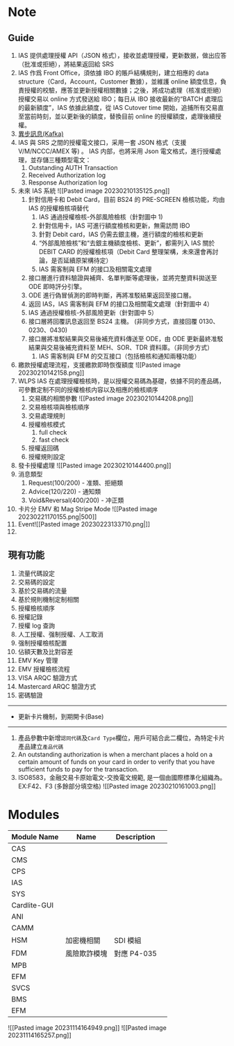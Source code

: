 # Note

## Guide

1. IAS 提供處理授權 API（JSON 格式），接收並處理授權，更新数据，做出应答（批准或拒絕），將結果返回給 SRS
2. IAS 作爲 Front Office，須依據 IBO 的賬戶結構規則，建立相應的 data structure（Card，Account，Customer 數據），並維護 online 額度信息，負責授權的校驗，應答並更新授權相關數據；之後，將成功處理（核准或拒絕）授權交易以 online 方式發送給 IBO；每日从 IBO 接收最新的“BATCH 處理后的最新額度”，IAS 依據此額度，從 IAS Cutover time 開始，追捕所有交易直至當前時刻，並以更新後的額度，替換目前 online 的授權額度，處理後續授權。
3. [異步訊息(Kafka)](https://bbs.huaweicloud.com/blogs/259907)
4. IAS 與 SRS 之間的授權電文接口，采用一套 JSON 格式（支援 V/M/NCCC/AMEX 等) 。
   IAS 内部，也將采用 Json 電文格式，進行授權處理，並存儲三種類型電文：
    1. Outstanding AUTH Transaction
    2. Received Authorization log
    3. Response Authorization log
5. 未來 IAS 系統
   ![[Pasted image 20230210135125.png]]
    1. 針對信用卡和 Debit Card，目前 BS24 的 PRE-SCREEN 檢核功能，均由 IAS 的授權檢核項替代
        1. IAS 通過授權檢核-外部風險檢核（針對圖中 1)
        2. 針對信用卡，IAS 可進行額度檢核和更新，無需訪問 IBO
        3. 針對 Debit card，IAS 仍需去銀主機，進行額度的檢核和更新
        4. “外部風險檢核”和“去銀主機額度檢核、更新”，都需列入 IAS 關於 DEBIT CARD 的授權檢核項（Debit Card 整理架構，未來還會再討論，是否延續原架構待定）
        5. IAS 需客制與 EFM 的接口及相關電文處理
    2. 接口層進行資料驗證與補齊、名單判斷等處理後，並將完整資料拋送至 ODE 即時評分引擎。
    3. ODE 進行偽冒偵測的即時判斷，再將准駁結果返回至接口層。
    4. 返回 IAS，IAS 需客制與 EFM 的接口及相關電文處理（針對圖中 4）
    5. IAS 通過授權檢核-外部風險更新（針對圖中 5）
    6. 接口層將回覆訊息返回至 BS24 主機。 (非同步方式，直接回覆 0130、0230、0430)
    7. 接口層將准駁結果與交易後補充資料傳送至 ODE，由 ODE 更新最終准駁結果與交易後補充資料至 MEH、SOR、TDR 資料庫。（非同步方式）
        1. IAS 需客制與 EFM 的交互接口（包括檢核和通知兩種功能）
6. 繳款授權處理流程，支援繳款即時恢復額度
   ![[Pasted image 20230210142158.png]]
7. WLPS IAS 在處理授權檢核時，是以授權交易碼為基礎，依據不同的產品碼，可參數定制不同的授權檢核内容以及相應的檢核順序
    1. 交易碼的相關參數
       ![[Pasted image 20230210144208.png]]
    2. 交易檢核項與檢核順序
    3. 交易處理規則
    4. 授權檢核模式
        1. full check
        2. fast check
    5. 授權返回碼
    6. 授權規則設定
8. 發卡授權處理
   ![[Pasted image 20230210144400.png]]
9. 消息類型
    1. Request(100/200) - 准類、拒絕類
    2. Advice(120/220) - 通知類
    3. Void&Reversal(400/200) - 冲正類
10. 卡片分 EMV 和 Mag Stripe Mode
    ![[Pasted image 20230221170155.png|500]]
11. Event![[Pasted image 20230223133710.png|]]
12.

## 現有功能

1. 流量代碼設定
2. 交易碼的設定
3. 基於交易碼的流量
4. 基於規則機制定制相關
5. 授權檢核順序
6. 授權記錄
7. 授權 log 查詢
8. 人工授權、强制授權、人工取消
9. 强制授權檢核配置
10. 佔額天數及比對容差
11. EMV Key 管理
12. EMV 授權檢核流程
13. VISA ARQC 驗證方式
14. Mastercard ARQC 驗證方式
15. 密碼驗證

---

- 更新卡片機制，到期開卡(Base)

---

1. 產品參數中新增`認同代碼`及`Card Type`欄位，用戶可結合此二欄位，為特定卡片產品建立`產品代碼`
2. An outstanding authorization is when a merchant places a hold on a certain amount of funds on your card in order to verify that you have sufficient funds to pay for the transaction.
3. ISO8583，金融交易卡原始電文-交換電文規範, 是一個由國際標準化組織為。EX:F42、F3 (多餘部分填空格)
   ![[Pasted image 20230210161003.png]]

# Modules

| Module Name  | Name         | Description |     |
| ------------ | ------------ | ----------- | --- |
| CAS          |              |             |     |
| CMS          |              |             |     |
| CPS          |              |             |     |
| IAS          |              |             |     |
| SYS          |              |             |     |
| Cardlite-GUI |              |             |     |
| ANI          |              |             |     |
| CAMM         |              |             |     |
| HSM          | 加密機相關   | SDI 模組    |     |
| FDM          | 風險欺詐模塊 | 對應 P4-035 |     |
| MPB          |              |             |     |
| EFM          |              |             |     |
| SVCS         |              |             |     |
| BMS          |              |             |     |
| EFM          |              |             |     |

![[Pasted image 20231114164949.png]]
![[Pasted image 20231114165257.png]]
